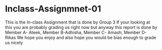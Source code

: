 # Inclass-Assignmnet-01
This is the In-class Assignment that is done by Group 3
If your looking at this you are probably grading us right now but anyway this report is done by 
Member A- Ateek, Member B-Adhisha, Member C- Amash, Member D- Rikas
We hope you enjoy and also hope you would be bias enough to grade us nicely

